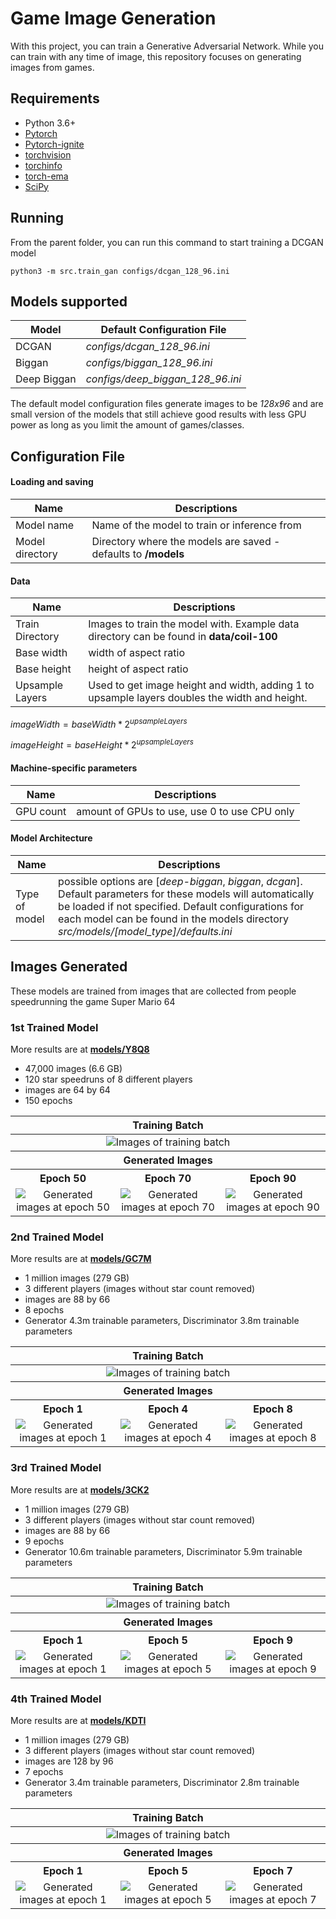 # Game Image Generation
With this project, you can train a Generative Adversarial Network.  While you can train with any time of image, 
this repository focuses on generating images from games.

## Requirements
- Python 3.6+
- [Pytorch](https://pytorch.org/)
- [Pytorch-ignite](https://pytorch.org/ignite/index.html)
- [torchvision](https://pypi.org/project/torchvision/)
- [torchinfo](https://github.com/TylerYep/torchinfo)
- [torch-ema](https://github.com/fadel/pytorch_ema)
- [SciPy](https://scipy.org/install/)

## Running

From the parent folder, you can run this command to start training a DCGAN model
```
python3 -m src.train_gan configs/dcgan_128_96.ini
```

## Models supported


| Model       | Default Configuration File       |
|-------------|----------------------------------|
| DCGAN       | _configs/dcgan_128_96.ini_       |
| Biggan      | _configs/biggan_128_96.ini_      |
| Deep Biggan | _configs/deep_biggan_128_96.ini_ |

The default model configuration files generate images to be _128x96_ and are small version of the models that still
achieve good results with less GPU power as long as you limit the amount of games/classes.

## Configuration File


#### Loading and saving


| Name            | Descriptions                                                   |
|-----------------|----------------------------------------------------------------|
| Model name      | Name of the model to train or inference from                   |
| Model directory | Directory where the models are saved - defaults to **/models** |

#### Data

| Name            | Descriptions                                                                                  |
|-----------------|-----------------------------------------------------------------------------------------------|
| Train Directory | Images to train the model with.  Example data directory can be found in **data/coil-100**     |
| Base width      | width of aspect ratio                                                                         |
| Base height     | height of aspect ratio                                                                        |
| Upsample Layers | Used to get image height and width, adding 1 to upsample layers doubles the width and height. |


$image Width = base Width * 2 ^ {upsample Layers}$

$image Height = base Height * 2 ^ {upsample Layers}$


#### Machine-specific parameters

| Name            | Descriptions                                 |
|-----------------|----------------------------------------------|
| GPU count       | amount of GPUs to use, use 0 to use CPU only |



#### Model Architecture
| Name          | Descriptions                                                                                                                                                                                                                                                    |
|---------------|-----------------------------------------------------------------------------------------------------------------------------------------------------------------------------------------------------------------------------------------------------------------|
| Type of model | possible options are [_deep-biggan_, _biggan_, _dcgan_].  Default parameters for these models will automatically be loaded if not specified.  Default configurations for each model can be found in the models directory _src/models/[model_type]/defaults.ini_ |



## Images Generated

These models are trained from images that are collected from people speedrunning the game Super Mario 64


### 1st Trained Model

More results are at [**models/Y8Q8**](models/Y8Q8)


- 47,000 images (6.6 GB)
- 120 star speedruns of 8 different players
- images are 64 by 64
- 150 epochs

<table>
  <thead><th colspan="3">Training Batch</th></thead>
  <td colspan="3" align="center"><img src="models/Y8Q8/images/training_batch.png" alt="Images of training batch"></td>
  <thead> <th colspan="3"> Generated Images </th> </thead>
  <tr>
      <th>Epoch 50</th>
      <th>Epoch 70</th>
      <th>Epoch 90</th>
  </tr>
  <tr>
      <td align="center"> <img src="models/Y8Q8/images/fake_images_epoch_50.png" alt="Generated images at epoch 50"> </td>
      <td align="center"> <img src="models/Y8Q8/images/fake_images_epoch_70.png" alt="Generated images at epoch 70"> </td>
      <td align="center"> <img src="models/Y8Q8/images/fake_images_epoch_90.png" alt="Generated images at epoch 90"> </td>
  </tr>
</table>

### 2nd Trained Model

More results are at [**models/GC7M**](models/GC7M)


- 1 million images (279 GB)
- 3 different players (images without star count removed)
- images are 88 by 66
- 8 epochs
- Generator 4.3m trainable parameters, Discriminator 3.8m trainable parameters


<table>
  <thead><th colspan="3">Training Batch</th></thead>
  <td colspan="3" align="center"> <img src="models/GC7M/images/train_batch.png" alt="Images of training batch"> </td>
  <thead> <th colspan="3"> Generated Images </th> </thead>
  <tr>
    <th>Epoch 1</th>
    <th>Epoch 4</th>
    <th>Epoch 8</th>
  </tr>
  <tr>
    <td align="center"> <img src="models/GC7M/images/fake_epoch_0.png" alt="Generated images at epoch 1"> </td>
    <td align="center"> <img src="models/GC7M/images/fake_epoch_3.png" alt="Generated images at epoch 4"> </td>
    <td align="center"> <img src="models/GC7M/images/fake_epoch_7.png" alt="Generated images at epoch 8"> </td>
  </tr>
</table>

### 3rd Trained Model

More results are at [**models/3CK2**](models/3CK2)

- 1 million images (279 GB)
- 3 different players (images without star count removed)
- images are 88 by 66
- 9 epochs
- Generator 10.6m trainable parameters, Discriminator 5.9m trainable parameters

<table>
  <thead><th colspan="3">Training Batch</th></thead>
  <td colspan="3" align="center"> <img src="models/3CK2/images/train_batch.png" alt="Images of training batch"> </td>
  <thead> <th colspan="3"> Generated Images </th> </thead>
  <tr>
    <th>Epoch 1</th>
    <th>Epoch 5</th>
    <th>Epoch 9</th>
  </tr>
  <tr>
    <td align="center"> <img src="models/3CK2/images/fake_epoch_0.png" alt="Generated images at epoch 1"> </td>
    <td align="center"> <img src="models/3CK2/images/fake_epoch_4.png" alt="Generated images at epoch 5"> </td>
    <td align="center"> <img src="models/3CK2/images/fake_epoch_8.png" alt="Generated images at epoch 9"> </td>
  </tr>
</table>

### 4th Trained Model

More results are at [**models/KDTI**](models/KDTI)

- 1 million images (279 GB)
- 3 different players (images without star count removed)
- images are 128 by 96
- 7 epochs
- Generator 3.4m trainable parameters, Discriminator 2.8m trainable parameters

<table>
  <thead><th colspan="3">Training Batch</th></thead>
  <td colspan="3" align="center"> <img src="models/KDTI/images/train_batch.png" alt="Images of training batch"> </td>
  <thead> <th colspan="3"> Generated Images </th> </thead>
  <tr>
    <th>Epoch 1</th>
    <th>Epoch 5</th>
    <th>Epoch 7</th>
  </tr>
  <tr>
    <td align="center"> <img src="models/KDTI/images/fake_epoch_1.png" alt="Generated images at epoch 1"> </td>
    <td align="center"> <img src="models/KDTI/images/fake_epoch_5.png" alt="Generated images at epoch 5"> </td>
    <td align="center"> <img src="models/KDTI/images/fake_epoch_7.png" alt="Generated images at epoch 7"> </td>
  </tr>
</table>


